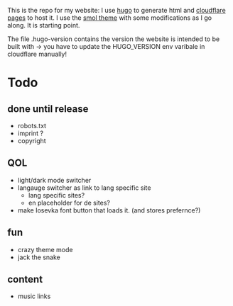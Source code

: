 This is the repo for my website:
I use [hugo](https://gohugo.io) to generate html and [cloudflare pages](https://pages.cloudflare.com/) to host it.
I use the [smol theme](https://themes.gohugo.io/themes/smol/) with some modifications as I go 
along. It is starting point.

The file .hugo-version contains the version the website is intended to be built with 
-> you have to update the HUGO_VERSION env varibale in cloudflare manually!

# Todo
## done until release
- robots.txt
- imprint ?
- copyright

## QOL
- light/dark mode switcher
- langauge switcher as link to lang specific site
  - lang specific sites?
  - en placeholder for de sites?
- make Iosevka font button that loads it. (and stores prefernce?)

## fun
- crazy theme mode
- jack the snake

## content
- music links



